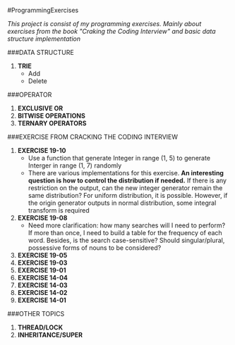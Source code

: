 #ProgrammingExercises

*This project is consist of my programming exercises. Mainly about exercises from the book "Craking the Coding Interview" and basic data structure implementation*

###DATA STRUCTURE

1. **TRIE**
    - Add
    - Delete

###OPERATOR
	
1. **EXCLUSIVE OR**
2. **BITWISE OPERATIONS**
3. **TERNARY OPERATORS**

###EXERCISE FROM CRACKING THE CODING INTERVIEW

1. **EXERCISE 19-10**
    - Use a function that generate Integer in range (1, 5) to generate Interger in range (1, 7) randomly
    - There are various implementations for this exercise. **An interesting question is how to control the distribution if needed.** If there is any restriction on the output, can the new integer generator remain the same distribution? For uniform distribution, it is possible. However, if the origin generator outputs in normal distribution, some integral transform is required
2. **EXERCISE 19-08**
    - Need more clarification: how many searches will I need to perform? If more than once, I need to build a table for the frequency of each word. Besides, is the search case-sensitive? Should singular/plural, possessive forms of nouns to be considered?
3. **EXERCISE 19-05**
4. **EXERCISE 19-03**
5. **EXERCISE 19-01**
6. **EXERCISE 14-04**
7. **EXERCISE 14-03**
8. **EXERCISE 14-02**
9. **EXERCISE 14-01**

###OTHER TOPICS
	
1. **THREAD/LOCK**
2. **INHERITANCE/SUPER**
